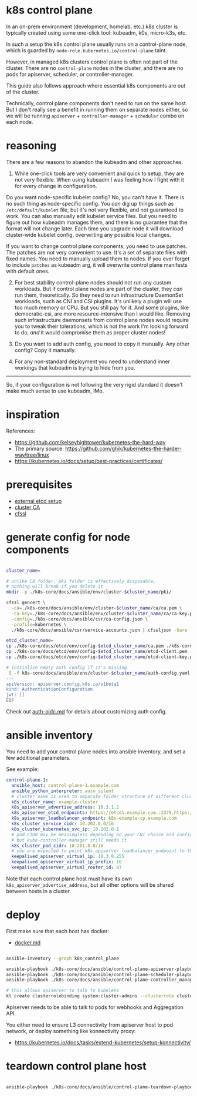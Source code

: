 
# k8s control plane

In an on-prem environment (development, homelab, etc.)
k8s cluster is typically created using some one-click tool: kubeadm, k0s, micro-k3s, etc.

In such a setup the k8s control plane usually runs on a control-plane node,
which is guarded by `node-role.kubernetes.io/control-plane` taint.

However, in managed k8s clusters control plane is often not part of the cluster.
There are no `control-plane` nodes in the cluster,
and there are no pods for apiserver, scheduler, or controller-manager.

This guide also follows approach where essential k8s components are out of the cluster.

Technically, control plane components don't need to run on the same host.
But I don't really see a benefit in running them on separate nodes either,
so we will be running `apiserver` + `controller-manager` + `scheduler` combo on each node.

# reasoning

There are a few reasons to abandon the kubeadm and other approaches.

1. While one-click tools are very convenient and quick to setup, they are not very flexible.
When using kubeadm I was feeling how I fight with it for every change in configuration.

Do you want node-specific kubelet config?
No, you can't have it. There is no such thing as node-specific config.
You _can_ dig up things such as `/etc/default/kubelet` file, but it's not very flexible, and not guaranteed to work.
You can also manually edit kubelet service files. But you need to figure out how kubeadm manages them,
and there is no guarantee that the format will not change later.
Each time you upgrade node it will download cluster-wide kubelet config, overwriting any possible local changes.

If you want to change control plane components, you need to use patches.
The patches are not very convenient to use. It's a set of separate files with fixed names.
You need to manually upload them to nodes.
If you ever forget to include `patches` as kubeadm arg, it will overwrite control plane manifests with default ones.

2. For best stability control-plane nodes should not run any custom workloads.
But if control plane nodes are part of the cluster, they _can_ run them, theoretically.
So they need to run infrastructure DaemonSet workloads, such as CNI and CSI plugins.
It's unlikely a plugin will use too much memory or CPU. But you still pay for it.
And some plugins, like democratic-csi, are more resource-intensive than I would like.
Removing such infrastructure daemonsets from control plane nodes would require you to tweak their tolerations,
which is not the work I'm looking forward to do,
_and_ it would compromise them as proper cluster nodes!

3. Do you want to add auth config, you need to copy it manually.
Any other config? Copy it manually.

4. For any non-standard deployment you need to understand inner workings that kubeadm is trying to hide from you.

---

So, if your configuration is not following the very rigid standard
it doesn't make much sense to use kubeadm, IMo.

# inspiration

References:
- https://github.com/kelseyhightower/kubernetes-the-hard-way
- The primary source: https://github.com/ghik/kubernetes-the-harder-way/tree/linux
- https://kubernetes.io/docs/setup/best-practices/certificates/

# prerequisites

- [external etcd setup](../etcd/etcd.md)
- [cluster CA](./control-plane-ca.md)
- [cfssl](../../../docs/cfssl.md)

# generate config for node components

```bash

cluster_name=

# unlike CA folder, pki folder is effectively disposable,
# nothing will break if you delete it
mkdir -p ./k8s-core/docs/ansible/env/cluster-$cluster_name/pki/

cfssl gencert \
  -ca=./k8s-core/docs/ansible/env/cluster-$cluster_name/ca/ca.pem \
  -ca-key=./k8s-core/docs/ansible/env/cluster-$cluster_name/ca/ca-key.pem \
  -config=./k8s-core/docs/ansible/csr/ca-config.json \
  -profile=kubernetes \
  ./k8s-core/docs/ansible/csr/service-accounts.json | cfssljson -bare ./k8s-core/docs/ansible/env/cluster-$cluster_name/pki/service-accounts

etcd_cluster_name=
cp ./k8s-core/docs/etcd/env/config-$etcd_cluster_name/ca.pem ./k8s-core/docs/ansible/env/cluster-$cluster_name/pki/etcd-ca.pem
cp ./k8s-core/docs/etcd/env/config-$etcd_cluster_name/etcd-client.pem ./k8s-core/docs/ansible/env/cluster-$cluster_name/pki/etcd-client.pem
cp ./k8s-core/docs/etcd/env/config-$etcd_cluster_name/etcd-client-key.pem ./k8s-core/docs/ansible/env/cluster-$cluster_name/pki/etcd-client-key.pem

# initialize empty auth config if it's missing
 [ -f k8s-core/docs/ansible/env/cluster-$cluster_name/auth-config.yaml ] || cat << EOF > ./k8s-core/docs/ansible/env/cluster-$cluster_name/auth-config.yaml
---
apiVersion: apiserver.config.k8s.io/v1beta1
kind: AuthenticationConfiguration
jwt: []
EOF

```

Check out [auth-oidc.md](../auth-oidc.md) for details about customizing auth config.

# ansible inventory

You need to add your control plane nodes into ansible inventory,
and set a few additional parameters.

See example:

```yaml
control-plane-1:
  ansible_host: control-plane-1.example.com
  ansible_python_interpreter: auto_silent
  # cluster name is used to separate folder structure of different clusters
  k8s_cluster_name: example-cluster
  k8s_apiserver_advertise_address: 10.3.1.2
  k8s_apiserver_etcd_endpoints: https://etcd1.example.com.:2379,https://etcd2.example.com.:2379,https://etcd3.example.com.:2379
  k8s_apiserver_loadbalancer_endpoint: k8s-example-cp.example.com
  k8s_cluster_service_cidr: 10.202.0.0/16
  k8s_cluster_kubernetes_svc_ip: 10.202.0.1
  # pod CIDR may be meaningless depending on your CNI choice and config
  # but kube-controller-manager still needs it
  k8s_cluster_pod_cidr: 10.201.0.0/16
  # you are expected to point k8s_apiserver_loadbalancer_endpoint to this virtual IP
  keepalived_apiserver_virtual_ip: 10.3.0.255
  keepalived_apiserver_virtual_ip_prefix: 16
  keepalived_apiserver_virtual_router_id: 87
```

Note that each control plane host must have its own `k8s_apiserver_advertise_address`,
but all other options will be shared between hosts in a cluster.

# deploy

First make sure that each host has docker:
- [docker.md](../../../docs/docker/docker.md)

```bash

ansible-inventory --graph k8s_control_plane

ansible-playbook ./k8s-core/docs/ansible/control-plane-apiserver-playbook.yaml --limit control-plane-1
ansible-playbook ./k8s-core/docs/ansible/control-plane-scheduler-playbook.yaml --limit control-plane-1
ansible-playbook ./k8s-core/docs/ansible/control-plane-controller_manager-playbook.yaml --limit control-plane-1

# this allows apiserver to talk to kubelets
kl create clusterrolebinding system:cluster-admins --clusterrole cluster-admin --group cluster-admins

```

Apiserver needs to be able to talk to pods for webhooks and Aggregation API.

You either need to ensure L3 connectivity from apiserver host to pod network,
or deploy something like konnectivity proxy:

- https://kubernetes.io/docs/tasks/extend-kubernetes/setup-konnectivity/

# teardown control plane host

```bash

ansible-playbook ./k8s-core/docs/ansible/control-plane-teardown-playbook.yaml --limit control-plane-1

```
